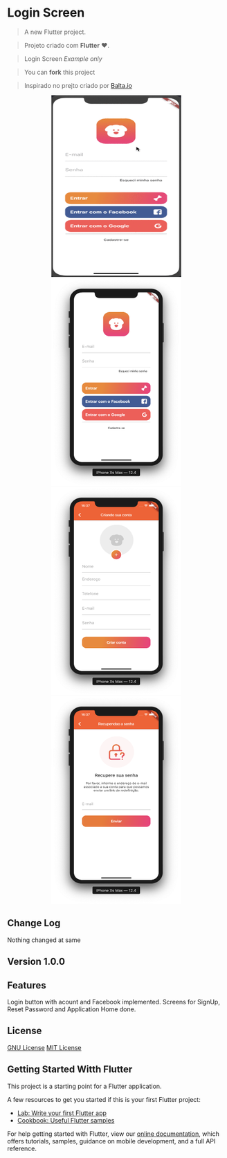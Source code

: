 # Login Screen #

> A new Flutter project.

> Projeto criado com **Flutter** :heart:.

> Login Screen *Example* *only*

> You can **fork** this project

> Inspirado no prejto criado por 
[Balta.io](https://www.youtube.com/watch?v=Rc_GJpRU6VI&list=PLHlHvK2lnJndc8qCqmQdHr-cLoOb2-q61)

<p align='center'>
  <img width="300" height="420" src="screenshots/DogLife.gif">
  <img width="300" height="480" src="screenshots/Login.png">
  <img width="300" height="480" src="screenshots/Cadastro.png">
  <img width="300" height="480" src="screenshots/Resetar-Senha.png">
</p>

## Change Log ##

Nothing changed at same

## Version 1.0.0 ##

## Features ##

Login button with acount and Facebook implemented.
Screens for SignUp, Reset Password and Application Home done.

## License ##

[GNU License](https://www.gnu.org/licenses/lgpl-3.0.html)
[MIT License](https://opensource.org/licenses/MIT)

## Getting Started  Witth Flutter ##

This project is a starting point for a Flutter application.

A few resources to get you started if this is your first Flutter project:

- [Lab: Write your first Flutter app](https://flutter.dev/docs/get-started/codelab)
- [Cookbook: Useful Flutter samples](https://flutter.dev/docs/cookbook)

For help getting started with Flutter, view our
[online documentation](https://flutter.dev/docs), which offers tutorials,
samples, guidance on mobile development, and a full API reference.
